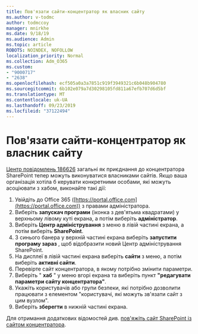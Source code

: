 ```yaml
---
title: Пов'язати сайти-концентратор як власник сайту
ms.author: v-todmc
author: todmccoy
manager: mnirkhe
ms.date: 9/18/19
ms.audience: Admin
ms.topic: article
ROBOTS: NOINDEX, NOFOLLOW
localization_priority: Normal
ms.collection: Adm_O365
ms.custom:
- "9000717"
- "2638"
ms.openlocfilehash: ecf505a0a3a7851c919f3949321c6b048b904780
ms.sourcegitcommit: 6b102e079a7d30298105fd811a67efb707d6d5bf
ms.translationtype: MT
ms.contentlocale: uk-UA
ms.lasthandoff: 09/23/2019
ms.locfileid: "37122494"
---
```

# <a name="associate-hub-sites-as-site-owner"></a>Пов'язати сайти-концентратор як власник сайту

[Центр повідомлень 186626](https://admin.microsoft.com/Adminportal/Home?source=applauncher#/MessageCenter?id=MC186626) загальні як приєднання до концентратора SharePoint тепер можуть виконуватися власниками сайтів. Якщо ваша організація хотіла б керувати конкретними особами, які можуть асоціювати з хабом, виконайте такі дії: 

1. Увійдіть до Office 365 ([https://portal.office.com](https://portal.office.com)) з правами адміністратора.
2. Виберіть **запускач програми** (іконка з дев'ятьма квадратами) у верхньому лівому куті екрана, а потім виберіть **адміністратор**.
3. Виберіть **Центр адміністрування** з меню в лівій частині екрана, а потім виберіть **SharePoint**.
4. З синього банера у верхній частині екрана виберіть **запустити програму зараз** , щоб відобразити новий Центр адміністрування SharePoint.
5. На дисплеї в лівій частині екрана виберіть **сайти** з меню, а потім виберіть **активні сайти**.
6. Перевірте сайт концентратора, в якому потрібно змінити параметри.
7. Виберіть " **хаб** " у меню вгорі екрана та виберіть пункт **"редагувати параметри сайту концентратора"**.
8. Укажіть користувачів або групи безпеки, які потрібно дозволити працювати з елементом "користувачі, які можуть зв'язати сайт з цим вузлом".
9. Виберіть **зберегти** в нижній частині екрана.

Для отримання додаткових відомостей див. [пов'яжіть сайт SharePoint із сайтом концентратора](https://support.office.com/article/associate-a-sharepoint-site-with-a-hub-site-ae0009fd-af04-4d3d-917d-88edb43efc05). 
